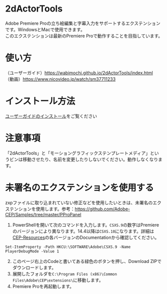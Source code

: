 # 2dActorTools
Adobe Premiere Proの立ち絵編集と字幕入力をサポートするエクステンションです。WindowsとMacで使用できます。  
このエクステンションは最新のPremiere Proで動作することを目指しています。

# 使い方
（ユーザーガイド）https://wabimochi.github.io/2dActorTools/index.html  
（動画）https://www.nicovideo.jp/watch/sm37711233

# インストール方法
[ユーザーガイドのインストール](https://wabimochi.github.io/2dActorTools/src/installation.html)をご覧ください

# 注意事項
「2dActorTools」と「モーショングラフィックステンプレートメディア」というビンは移動させたり、名前を変更したりしないでください。動作しなくなります。

# 未署名のエクステンションを使用する
zxpファイルに取り込まれていない修正などを使用したいときは、未署名のエクステンションを使用します。参考：https://github.com/Adobe-CEP/Samples/tree/master/PProPanel  
1. PowerShellを開いて次のコマンドを入力します。`CSXS.9`の数字はPremiereのバージョンにより異なります。14.4以降は`CSXS.10`になります。詳細は [CEP-Resources](https://github.com/Adobe-CEP/CEP-Resources)の各バージョンのDocumentationから確認してください。
```
Set-ItemProperty -Path HKCU:\SOFTWARE\Adobe\CSXS.9 -Name PlayerDebugMode -Value 1
```
2. このページ右上のCodeと書いてある緑色のボタンを押し、Download ZIPでダウンロードします。
3. 展開したフォルダを`C:\Program Files (x86)\Common Files\Adobe\CEP\extensions\`に移動します。
4. Premiere Proを再起動します。
